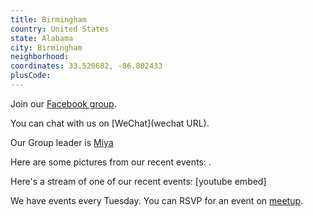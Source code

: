 ```yaml
---
title: Birmingham
country: United States
state: Alabama
city: Birmingham
neighborhood: 
coordinates: 33.520682, -86.802433
plusCode:
---
```

Join our [Facebook group](https://www.facebook.com/groups/free.code.camp.oxford.al).

You can chat with us on [WeChat](wechat URL).

Our Group leader is [Miya](freecodecamp.org/miya)

Here are some pictures from our recent events:
![]().

Here's a stream of one of our recent events:
[youtube embed]

We have events every Tuesday. You can RSVP for an event on [meetup](meetupurl).
